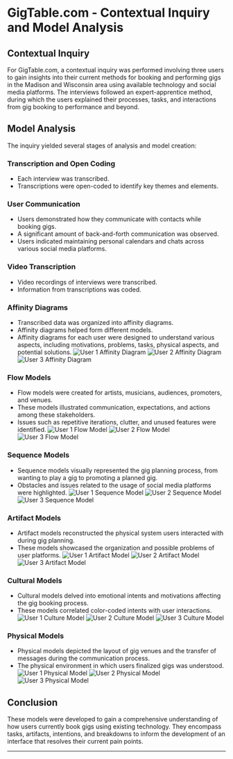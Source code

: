 # GigTable.com - Contextual Inquiry and Model Analysis

## Contextual Inquiry

For GigTable.com, a contextual inquiry was performed involving three users to gain insights into their current methods for booking and performing gigs in the Madison and Wisconsin area using available technology and social media platforms. The interviews followed an expert-apprentice method, during which the users explained their processes, tasks, and interactions from gig booking to performance and beyond.

## Model Analysis

The inquiry yielded several stages of analysis and model creation:

### Transcription and Open Coding
- Each interview was transcribed.
- Transcriptions were open-coded to identify key themes and elements.

### User Communication
- Users demonstrated how they communicate with contacts while booking gigs.
- A significant amount of back-and-forth communication was observed.
- Users indicated maintaining personal calendars and chats across various social media platforms.

### Video Transcription
- Video recordings of interviews were transcribed.
- Information from transcriptions was coded.

### Affinity Diagrams 
- Transcribed data was organized into affinity diagrams.
- Affinity diagrams helped form different models.
- Affinity diagrams for each user were designed to understand various aspects, including motivations, problems, tasks, physical aspects, and potential solutions.
![User 1 Affinity Diagram](figures/Affinity1.png)
![User 2 Affinity Diagram](figures/Affinity2.png)
![User 3 Affinity Diagram](figures/Affinity3.png)

### Flow Models
- Flow models were created for artists, musicians, audiences, promoters, and venues.
- These models illustrated communication, expectations, and actions among these stakeholders.
- Issues such as repetitive iterations, clutter, and unused features were identified.
![User 1 Flow Model](figures/user-1-flow-model.png)
![User 2 Flow Model](figures/user-2-flow.png)
![User 3 Flow Model](figures/user-3-flow.png)

### Sequence Models
- Sequence models visually represented the gig planning process, from wanting to play a gig to promoting a planned gig.
- Obstacles and issues related to the usage of social media platforms were highlighted.
![User 1 Sequence Model](figures/user-1-sequence.png)
![User 2 Sequence Model](figures/user-2-sequence.png)
![User 3 Sequence Model](figures/user-3-sequence.png)

### Artifact Models
- Artifact models reconstructed the physical system users interacted with during gig planning.
- These models showcased the organization and possible problems of user platforms.
![User 1 Artifact Model](figures/user-1-artifact.png)
![User 2 Artifact Model](figures/user-2-artifact.png)
![User 3 Artifact Model](figures/user-3-artifact.png)

### Cultural Models
- Cultural models delved into emotional intents and motivations affecting the gig booking process.
- These models correlated color-coded intents with user interactions.
![User 1 Culture Model](figures/user-1-culture.png)
![User 2 Culture Model](figures/user-2-culture.png)
![User 3 Culture Model](figures/user-3-culture.png)

### Physical Models
- Physical models depicted the layout of gig venues and the transfer of messages during the communication process.
- The physical environment in which users finalized gigs was understood.
![User 1 Physical Model](figures/user-1-physical.png)
![User 2 Physical Model](figures/user-2-physical.png)
![User 3 Physical Model](figures/user-3-physical.png)

## Conclusion

These models were developed to gain a comprehensive understanding of how users currently book gigs using existing technology. They encompass tasks, artifacts, intentions, and breakdowns to inform the development of an interface that resolves their current pain points.

---
